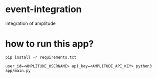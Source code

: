 # event-integration
integration of amplitude

# how to run this app?

```shell
pip install -r requirements.txt
```
```shell
user_id=<AMPLITUDE_USERNAME> api_key=<AMPLITUDE_API_KEY> python3 app/main.py 
```
